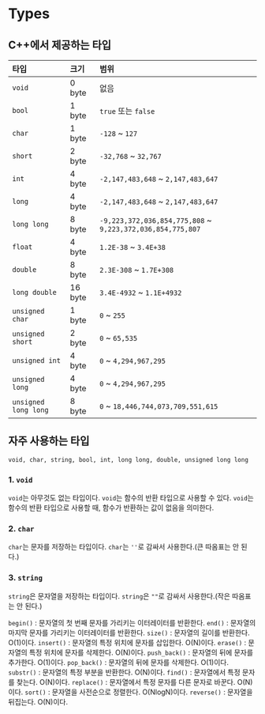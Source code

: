 # Types

## C++에서 제공하는 타입

| 타입 | 크기 | 범위 |
| :--- | :--- | :--- |
| `void` | 0 byte | 없음 |
| `bool` | 1 byte | `true` 또는 `false` |
| `char` | 1 byte | `-128` ~ `127` |
| `short` | 2 byte | `-32,768` ~ `32,767` |
| `int` | 4 byte | `-2,147,483,648` ~ `2,147,483,647` |
| `long` | 4 byte | `-2,147,483,648` ~ `2,147,483,647` |
| `long long` | 8 byte | `-9,223,372,036,854,775,808` ~ `9,223,372,036,854,775,807` |
| `float` | 4 byte | `1.2E-38` ~ `3.4E+38` |
| `double` | 8 byte | `2.3E-308` ~ `1.7E+308` |
| `long double` | 16 byte | `3.4E-4932` ~ `1.1E+4932` |
| `unsigned char` | 1 byte | `0` ~ `255` |
| `unsigned short` | 2 byte | `0` ~ `65,535` |
| `unsigned int` | 4 byte | `0` ~ `4,294,967,295` |
| `unsigned long` | 4 byte | `0` ~ `4,294,967,295` |
| `unsigned long long` | 8 byte | `0` ~ `18,446,744,073,709,551,615` |

## 자주 사용하는 타입

```
void, char, string, bool, int, long long, double, unsigned long long
```

### 1. `void`

`void`는 아무것도 없는 타입이다. `void`는 함수의 반환 타입으로 사용할 수 있다. `void`는 함수의 반환 타입으로 사용할 때, 함수가 반환하는 값이 없음을 의미한다.

### 2. `char`

`char`는 문자를 저장하는 타입이다. `char`는 `''`로 감싸서 사용한다.(큰 따옴표는 안 된다.)

### 3. `string`

`string`은 문자열을 저장하는 타입이다. `string`은 `""`로 감싸서 사용한다.(작은 따옴표는 안 된다.)

`begin()` : 문자열의 첫 번째 문자를 가리키는 이터레이터를 반환한다.
`end()` : 문자열의 마지막 문자를 가리키는 이터레이터를 반환한다.
`size()` : 문자열의 길이를 반환한다. O(1)이다.
`insert()` : 문자열의 특정 위치에 문자를 삽입한다. O(N)이다.
`erase()` : 문자열의 특정 위치에 문자를 삭제한다. O(N)이다.
`push_back()` : 문자열의 뒤에 문자를 추가한다. O(1)이다.
`pop_back()` : 문자열의 뒤에 문자를 삭제한다. O(1)이다.
`substr()` : 문자열의 특정 부분을 반환한다. O(N)이다.
`find()` : 문자열에서 특정 문자를 찾는다. O(N)이다.
`replace()` : 문자열에서 특정 문자를 다른 문자로 바꾼다. O(N)이다.
`sort()` : 문자열을 사전순으로 정렬한다. O(NlogN)이다.
`reverse()` : 문자열을 뒤집는다. O(N)이다.






